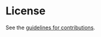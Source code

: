 # License

See the
[guidelines for contributions](https://github.com/OR13/draft-steele-spice-metadata-discovery/blob/main/CONTRIBUTING.md).
